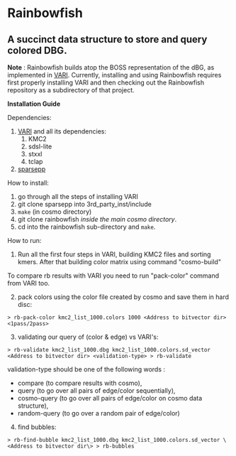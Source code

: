 # Rainbowfish

## A succinct data structure to store and query colored DBG.

**Note** : Rainbowfish builds atop the BOSS representation of the dBG, as implemented in [VARI](https://github.com/cosmo-team/cosmo/tree/VARI).  Currently, installing and using Rainbowfish requires first properly installing VARI and then
checking out the Rainbowfish repository as a subdirectory of that project.

**Installation Guide**

Dependencies:
1. [VARI](https://github.com/cosmo-team/cosmo/tree/VARI) and all its dependencies:
	1. KMC2
	2. sdsl-lite
	3. stxxl
	4. tclap
2. [sparsepp](https://github.com/greg7mdp/sparsepp.git)

How to install:
1. go through all the steps of installing VARI
2. git clone sparsepp into 3rd_party_inst/include
4. `make` (in cosmo directory)
5. git clone rainbowfish *inside the main cosmo directory*.
6. cd into the rainbowfish sub-directory and `make`.

How to run:
1. Run all the first four steps in VARI, building KMC2 files and sorting kmers. 
After that building color matrix using command "cosmo-build"

To compare rb results with VARI you need to run "pack-color" command from VARI too.

2. pack colors using the color file created by cosmo and save them in hard disc:

```
> rb-pack-color kmc2_list_1000.colors 1000 <Address to bitvector dir> <1pass/2pass>
```

3. validating our query of (color & edge) vs VARI's:

```
> rb-validate kmc2_list_1000.dbg kmc2_list_1000.colors.sd_vector <Address to bitvector dir> <validation-type> > rb-validate 
```

validation-type should be one of the following words : 
* compare (to compare results with cosmo), 
* query (to go over all pairs of edge/color sequentially), 
* cosmo-query (to go over all pairs of edge/color on cosmo data structure),
* random-query (to go over a random pair of edge/color)

4. find bubbles:

```
> rb-find-bubble kmc2_list_1000.dbg kmc2_list_1000.colors.sd_vector \<Address to bitvector dir\> > rb-bubbles
```
